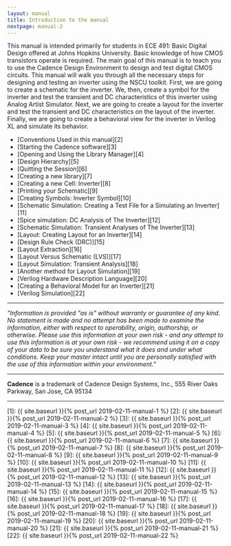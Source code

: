 ```yaml
---
layout: manual
title: Introduction to the manual
nextpage: manual-2
---
```


This manual is intended primarily for students in ECE 491: Basic Digital Design offered at Johns Hopkins University. Basic knowledge of how CMOS transistors operate is required. The main goal of this manual is to teach you to use the Cadence Design Environment to design and test digital CMOS circuits. This manual will walk you through all the necessary steps for designing and testing an inverter using the NSCU toolkit. First, we are going to create a schematic for the inverter. We, then, create a symbol for the inverter and test the transient and DC characteristics of this inverter using Analog Artist Simulator. Next, we are going to create a layout for the inverter and test the transient and DC characteristics on the layout of the inverter. Finally, we are going to create a behavioral view for the inverter in Verilog XL and simulate its behavior.

-   [Conventions Used in this manual][2]
-   [Starting the Cadence software][3]
-   [Opening and Using the Library Manager][4]
-   [Design Hierarchy][5]
-   [Quitting the Session][6]
-   [Creating a new library][7]
-   [Creating a new Cell: Inverter][8]
-   [Printing your Schematic][9]
-   [Creating Symbols: Inverter Symbol][10]
-   [Schematic Simulation: Creating a Test File for a Simulating an Inverter][11]
-   [Spice simulation: DC Analysis of The Inverter][12]
-   [Schematic Simulation: Transient Analyses of The Inverter][13]
-   [Layout: Creating Layout for an Inverter][14]
-   [Design Rule Check (DRC)][15]
-   [Layout Extraction][16]
-   [Layout Versus Schematic (LVS)][17]
-   [Layout Simulation: Transient Analysis][18]
-   [Another method for Layout Simulation][19]
-   [Verilog Hardware Description Language][20]
-   [Creating a Behavioral Model for an Inverter][21]
-   [Verilog Simulation][22]

------------------------------------------------------------------------

*"Information is provided "as is" without warranty or guarantee of any kind. No statement is made and no attempt has been made to examine the information, either with respect to operability, origin, authorship, or otherwise. Please use this information at your own risk - and any attempt to use this information is at your own risk - we recommend using it on a copy of your data to be sure you understand what it does and under what conditions. Keep your master intact until you are personally satisfied with the use of this information within your environment."*

------------------------------------------------------------------------

**Cadence** is a trademark of Cadence Design Systems, Inc., 555 River Oaks Parkway, San Jose, CA 95134

------------------------------------------------------------------------
<!--
***[For web related questions contact: Viktor
[Gruev]]{style="font-size:10.0pt"}***\
***[<vgruev@ece.jhu.edu>]{style="font-size:10.0pt"}***\
***[Modified: September 20, 2000 by]{style="font-size:7.5pt"}***\
[***[Bharath]{style="font-size:10.0pt"}***]***[ Reddy,
<vbharath@jhu.edu>]{style="font-size:10.0pt"}***\
***[Modified September 17, 2001 by]{style="font-size:7.5pt"}***\
***[Ralf Philipp, <rphilipp@jhu.edu>]{style="font-size:10.0pt"}***

***[Modified September 13, 2005 by]{style="font-size:7.5pt"}***\
***[Francesco [Tenore] and Mike
Chi]{style="font-size:10.0pt"}***

***[Updated March 7, 2006 by]{style="font-size:7.5pt"}***\
***[Mike Chi]{style="font-size:10.0pt"}***

***[Modified September 12, 2007 by]{style="font-size:10.0pt"}*\
*[Andre Harrison, <aharri68@jhu.edu>]{style="font-size:10.0pt"}***

***[Modified March 17, 2008 by]{style="font-size:10.0pt"}*\
**[***[Ndubuisi]{style="font-size:10.0pt"}***]***[
[Ekekwe], <nekekwe1@jhu.edu>]{style="font-size:10.0pt"}***

***[Modified September 19, 2008 by]{style="font-size:10.0pt"}*\
*[Garrick Orchard,
<garrickorchard@jhu.edu>]{style="font-size:10.0pt"}***

***[Modified September 19, 2014 by]{style="font-size:10.0pt"}*\
*[Jack Zhang,
[jzhang41\@jhu.edu](mailto:garrickorchard@jhu.edu)]{style="font-size:10.0pt"}***
-->
[1]: {{ site.baseurl }}{% post_url 2019-02-11-manual-1 %}
[2]: {{ site.baseurl }}{% post_url 2019-02-11-manual-2 %}
[3]: {{ site.baseurl }}{% post_url 2019-02-11-manual-3 %}
[4]: {{ site.baseurl }}{% post_url 2019-02-11-manual-4 %}
[5]: {{ site.baseurl }}{% post_url 2019-02-11-manual-5 %}
[6]: {{ site.baseurl }}{% post_url 2019-02-11-manual-6 %}
[7]: {{ site.baseurl }}{% post_url 2019-02-11-manual-7 %}
[8]: {{ site.baseurl }}{% post_url 2019-02-11-manual-8 %}
[9]: {{ site.baseurl }}{% post_url 2019-02-11-manual-9 %}
[10]: {{ site.baseurl }}{% post_url 2019-02-11-manual-10 %}
[11]: {{ site.baseurl }}{% post_url 2019-02-11-manual-11 %}
[12]: {{ site.baseurl }}{% post_url 2019-02-11-manual-12 %}
[13]: {{ site.baseurl }}{% post_url 2019-02-11-manual-13 %}
[14]: {{ site.baseurl }}{% post_url 2019-02-11-manual-14 %}
[15]: {{ site.baseurl }}{% post_url 2019-02-11-manual-15 %}
[16]: {{ site.baseurl }}{% post_url 2019-02-11-manual-16 %}
[17]: {{ site.baseurl }}{% post_url 2019-02-11-manual-17 %}
[18]: {{ site.baseurl }}{% post_url 2019-02-11-manual-18 %}
[19]: {{ site.baseurl }}{% post_url 2019-02-11-manual-19 %}
[20]: {{ site.baseurl }}{% post_url 2019-02-11-manual-20 %}
[21]: {{ site.baseurl }}{% post_url 2019-02-11-manual-21 %}
[22]: {{ site.baseurl }}{% post_url 2019-02-11-manual-22 %}
